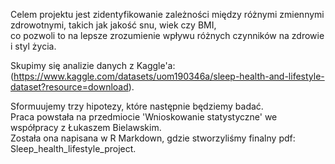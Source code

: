 Celem projektu jest zidentyfikowanie zależności między różnymi zmiennymi zdrowotnymi, takich jak jakość snu, wiek czy BMI,\
co pozwoli to na lepsze zrozumienie wpływu różnych czynników na zdrowie i styl życia. 

Skupimy się analizie danych z Kaggle'a:\
(https://www.kaggle.com/datasets/uom190346a/sleep-health-and-lifestyle-dataset?resource=download).

Sformuujemy trzy hipotezy, które następnie będziemy badać. \
Praca powstała na przedmiocie 'Wnioskowanie statystyczne' we współpracy z Łukaszem Bielawskim.\
Została ona napisana w R Markdown, gdzie stworzyliśmy finalny pdf: Sleep_health_lifestyle_project.
